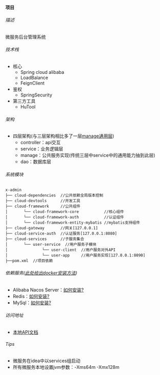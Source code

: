 #### 项目

###### 描述

微服务后台管理系统

###### 技术栈

- 核心
    - Spring cloud alibaba
    - LoadBalance
    - FeignClient
- 鉴权
    - SpringSecurity
- 第三方工具
    - HuTool

###### 架构

- 四层架构(与三层架构相比多了一层[manage通用层](https://blog.csdn.net/qq_40542534/article/details/112467861))
    - controller：api交互
    - service：业务逻辑层
    - manage：公共服务实现(传统三层中service中的通用能力抽到此层)
    - dao：数据库层

###### 系统模块

```
x-admin   
├── cloud-dependencies  //公共依赖全局版本控制
├── cloud-devtools      //开发工具
├── cloud-framework     //公共组件
│       └── cloud-framework-core           //核心组件
│       └── cloud-framework-auth           //认证组件
│       └── cloud-framework-entity-mybatis //mybatis支持组件
├── cloud-gateway       //网关[127.0.0.1]
├── cloud-service-auth  //认证服务[127.0.0.1:8080]
├── cloud-services      //子服务集合
│       └── user-service  //用户服务子模块
│               └── user-client  //用户服务对外API
│               └── user-app     //用户服务实现[127.0.0.1:8090]
├──pom.xml  //项目依赖
```

###### 依赖服务([此处给出docker安装方法](https://github.com/cuukenn/docker-scripts))

- Alibaba Nacos Server：[如何安装?](https://github.com/cuukenn/docker-scripts/nacos)
- Redis：[如何安装?](https://github.com/cuukenn/docker-scripts/redis)
- MySql：[如何安装?](https://github.com/cuukenn/docker-scripts/mysql)

###### 访问地址

- [本地API文档](http://127.0.0.1/webjars/swagger-ui/index.html)

###### Tips

- 微服务在idea中以services组启动
- 所有微服务本地设置jvm参数：-Xms64m -Xmx128m